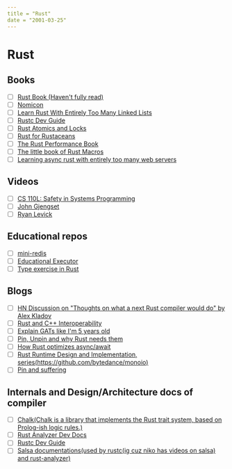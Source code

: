 ```yaml
---
title = "Rust"
date = "2001-03-25"
---
```


# Rust

## Books

- [ ] [Rust Book (Haven't fully read)](https://doc.rust-lang.org/book/)
- [ ] [Nomicon](https://doc.rust-lang.org/nomicon/)
- [ ] [Learn Rust With Entirely Too Many Linked Lists](https://rust-unofficial.github.io/too-many-lists/index.html)
- [ ] [Rustc Dev Guide](https://rustc-dev-guide.rust-lang.org/index.html)
- [ ] [Rust Atomics and Locks](https://marabos.nl/atomics/)
- [ ] [Rust for Rustaceans](https://nostarch.com/rust-rustaceans)
- [ ] [The Rust Performance Book](https://nnethercote.github.io/perf-book/introduction.html)
- [ ] [The little book of Rust Macros](https://danielkeep.github.io/tlborm/book/index.html)
- [ ] [Learning async rust with entirely too many web servers](https://ibraheem.ca/posts/too-many-web-servers/?s=08)

## Videos

- [ ] [CS 110L: Safety in Systems Programming](https://reberhardt.com/cs110l/spring-2020/)
- [ ] [John Gjengset](https://www.youtube.com/c/JonGjengset/about)
- [ ] [Ryan Levick](https://www.youtube.com/c/RyanLevicksVideos)

## Educational repos

- [ ] [mini-redis](https://github.com/tokio-rs/mini-redis/)
- [ ] [Educational Executor](https://github.com/mgattozzi/whorl)
- [ ] [Type exercise in Rust](https://github.com/skyzh/type-exercise-in-rust)

## Blogs

- [ ] [HN Discussion on "Thoughts on what a next Rust compiler would do" by Alex Kladov](https://news.ycombinator.com/item?id=34537969)
- [ ] [Rust and C++ Interoperability](https://news.ycombinator.com/item?id=33590308)
- [ ] [Explain GATs like I'm 5 years old](https://news.ycombinator.com/item?id=33504650)
- [ ] [Pin, Unpin and why Rust needs them](https://blog.cloudflare.com/pin-and-unpin-in-rust/?s=08)
- [ ] [How Rust optimizes async/await](https://tmandry.gitlab.io/blog/posts/optimizing-await-1/)
- [ ] [Rust Runtime Design and Implementation, series(https://github.com/bytedance/monoio)](https://en.ihcblog.com/rust-runtime-design-1/)
- [ ] [Pin and suffering](https://fasterthanli.me/articles/pin-and-suffering?s=08)

## Internals and Design/Architecture docs of compiler

- [ ] [Chalk(Chalk is a library that implements the Rust trait system, based on Prolog-ish logic rules.)](https://github.com/rust-lang/chalk)
- [ ] [Rust Analyzer Dev Docs](https://github.com/rust-lang/rust-analyzer/tree/master/docs/dev)
- [ ] [Rustc Dev Guide](https://rustc-dev-guide.rust-lang.org/index.html)
- [ ] [Salsa documentations(used by rustc(ig cuz niko has videos on salsa) and rust-analyzer)](https://salsa-rs.github.io/salsa/about_salsa.html)
